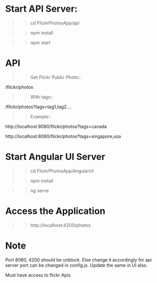 # Start API Server:

>> cd FlickrPhotosApp/api

>> npm install

>> npm start

# API 

>> Get Flickr Public Photo::

/flickr/photos

>> With tags::

/flickr/photos?tags=tag1,tag2....

>> Example::

http://localhost:8080/flickr/photos?tags=canada

http://localhost:8080/flickr/photos?tags=singapore,usa

# Start Angular UI Server

>> cd FlickrPhotosApp/AngularUI

>> npm install

>> ng serve

# Access the Application

>> http://localhost:4200/photos

# Note

Port 8080, 4200 should be unblock. Else change it accordingly
for api server port can be changed in config.js. Update the same in UI also.

Must have access to flickr Apis


